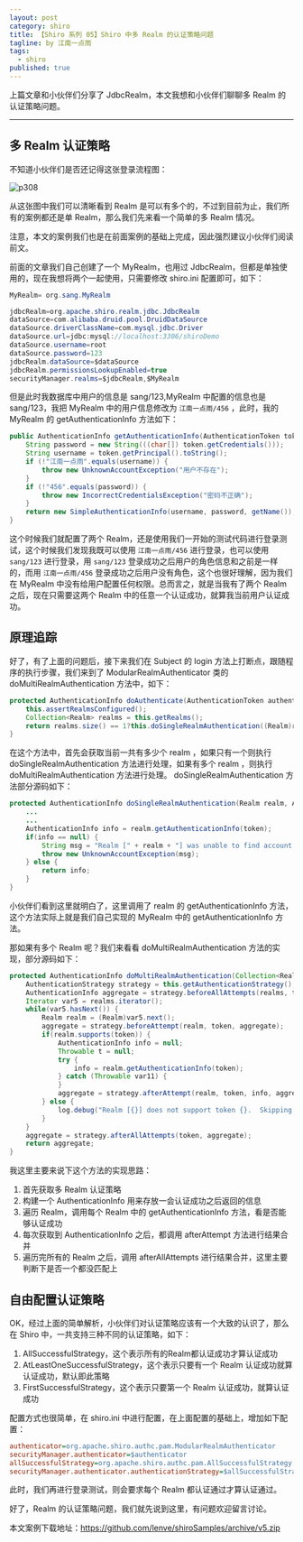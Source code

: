 ```yaml
---
layout: post
category: shiro
title: 【Shiro 系列 05】Shiro 中多 Realm 的认证策略问题
tagline: by 江南一点雨
tags:
  - shiro
published: true
---
```


上篇文章和小伙伴们分享了 JdbcRealm，本文我想和小伙伴们聊聊多 Realm 的认证策略问题。

<!--more-->

---


## 多 Realm 认证策略

不知道小伙伴们是否还记得这张登录流程图：

![p308](http://www.justdojava.com/assets/images/2019/java/image_javaboy/shiro/5-1.jpg)

从这张图中我们可以清晰看到 Realm 是可以有多个的，不过到目前为止，我们所有的案例都还是单 Realm，那么我们先来看一个简单的多 Realm 情况。

注意，本文的案例我们也是在前面案例的基础上完成，因此强烈建议小伙伴们阅读前文。

前面的文章我们自己创建了一个 MyRealm，也用过 JdbcRealm，但都是单独使用的，现在我想将两个一起使用，只需要修改 shiro.ini 配置即可，如下：

```java
MyRealm= org.sang.MyRealm

jdbcRealm=org.apache.shiro.realm.jdbc.JdbcRealm
dataSource=com.alibaba.druid.pool.DruidDataSource
dataSource.driverClassName=com.mysql.jdbc.Driver
dataSource.url=jdbc:mysql://localhost:3306/shiroDemo
dataSource.username=root
dataSource.password=123
jdbcRealm.dataSource=$dataSource
jdbcRealm.permissionsLookupEnabled=true
securityManager.realms=$jdbcRealm,$MyRealm
```

但是此时我数据库中用户的信息是 sang/123,MyRealm 中配置的信息也是 sang/123，我把 MyRealm 中的用户信息修改为 `江南一点雨/456` ，此时，我的 MyRealm 的 getAuthenticationInfo 方法如下：

```java
public AuthenticationInfo getAuthenticationInfo(AuthenticationToken token) throws AuthenticationException {
    String password = new String(((char[]) token.getCredentials()));
    String username = token.getPrincipal().toString();
    if (!"江南一点雨".equals(username)) {
        throw new UnknownAccountException("用户不存在");
    }
    if (!"456".equals(password)) {
        throw new IncorrectCredentialsException("密码不正确");
    }
    return new SimpleAuthenticationInfo(username, password, getName());
}
```

这个时候我们就配置了两个 Realm，还是使用我们一开始的测试代码进行登录测试，这个时候我们发现我既可以使用 `江南一点雨/456` 进行登录，也可以使用 `sang/123` 进行登录，用 `sang/123` 登录成功之后用户的角色信息和之前是一样的，而用 `江南一点雨/456` 登录成功之后用户没有角色，这个也很好理解，因为我们在 MyRealm 中没有给用户配置任何权限。总而言之，就是当我有了两个 Realm 之后，现在只需要这两个 Realm 中的任意一个认证成功，就算我当前用户认证成功。

## 原理追踪

好了，有了上面的问题后，接下来我们在 Subject 的 login 方法上打断点，跟随程序的执行步骤，我们来到了 ModularRealmAuthenticator 类的 doMultiRealmAuthentication 方法中，如下：

```java
protected AuthenticationInfo doAuthenticate(AuthenticationToken authenticationToken) throws AuthenticationException {
    this.assertRealmsConfigured();
    Collection<Realm> realms = this.getRealms();
    return realms.size() == 1?this.doSingleRealmAuthentication((Realm)realms.iterator().next(), authenticationToken):this.doMultiRealmAuthentication(realms, authenticationToken);
}
```

在这个方法中，首先会获取当前一共有多少个 realm ，如果只有一个则执行 doSingleRealmAuthentication 方法进行处理，如果有多个 realm ，则执行 doMultiRealmAuthentication 方法进行处理。 doSingleRealmAuthentication 方法部分源码如下：

```java
protected AuthenticationInfo doSingleRealmAuthentication(Realm realm, AuthenticationToken token) {
    ...
    ...
    AuthenticationInfo info = realm.getAuthenticationInfo(token);
    if(info == null) {
        String msg = "Realm [" + realm + "] was unable to find account data for the submitted AuthenticationToken [" + token + "].";
        throw new UnknownAccountException(msg);
    } else {
        return info;
    }
}
```

小伙伴们看到这里就明白了，这里调用了 realm 的 getAuthenticationInfo 方法，这个方法实际上就是我们自己实现的 MyRealm 中的 getAuthenticationInfo 方法。

那如果有多个 Realm 呢？我们来看看 doMultiRealmAuthentication 方法的实现，部分源码如下：

```java
protected AuthenticationInfo doMultiRealmAuthentication(Collection<Realm> realms, AuthenticationToken token) {
    AuthenticationStrategy strategy = this.getAuthenticationStrategy();
    AuthenticationInfo aggregate = strategy.beforeAllAttempts(realms, token);
    Iterator var5 = realms.iterator();
    while(var5.hasNext()) {
        Realm realm = (Realm)var5.next();
        aggregate = strategy.beforeAttempt(realm, token, aggregate);
        if(realm.supports(token)) {
            AuthenticationInfo info = null;
            Throwable t = null;
            try {
                info = realm.getAuthenticationInfo(token);
            } catch (Throwable var11) {
            }
            aggregate = strategy.afterAttempt(realm, token, info, aggregate, t);
        } else {
            log.debug("Realm [{}] does not support token {}.  Skipping realm.", realm, token);
        }
    }
    aggregate = strategy.afterAllAttempts(token, aggregate);
    return aggregate;
}
```

我这里主要来说下这个方法的实现思路：

1. 首先获取多 Realm 认证策略
2. 构建一个 AuthenticationInfo 用来存放一会认证成功之后返回的信息
3. 遍历 Realm，调用每个 Realm 中的 getAuthenticationInfo 方法，看是否能够认证成功
4. 每次获取到 AuthenticationInfo 之后，都调用 afterAttempt 方法进行结果合并
5. 遍历完所有的 Realm 之后，调用 afterAllAttempts 进行结果合并，这里主要判断下是否一个都没匹配上

## 自由配置认证策略

OK，经过上面的简单解析，小伙伴们对认证策略应该有一个大致的认识了，那么在 Shiro 中，一共支持三种不同的认证策略，如下：

1. AllSuccessfulStrategy，这个表示所有的Realm都认证成功才算认证成功
2. AtLeastOneSuccessfulStrategy，这个表示只要有一个 Realm 认证成功就算认证成功，默认即此策略
3. FirstSuccessfulStrategy，这个表示只要第一个 Realm 认证成功，就算认证成功

配置方式也很简单，在 shiro.ini 中进行配置，在上面配置的基础上，增加如下配置：

```ini
authenticator=org.apache.shiro.authc.pam.ModularRealmAuthenticator
securityManager.authenticator=$authenticator
allSuccessfulStrategy=org.apache.shiro.authc.pam.AllSuccessfulStrategy
securityManager.authenticator.authenticationStrategy=$allSuccessfulStrategy
```

此时，我们再进行登录测试，则会要求每个 Realm 都认证通过才算认证通过。

好了，Realm 的认证策略问题，我们就先说到这里，有问题欢迎留言讨论。

本文案例下载地址：https://github.com/lenve/shiroSamples/archive/v5.zip